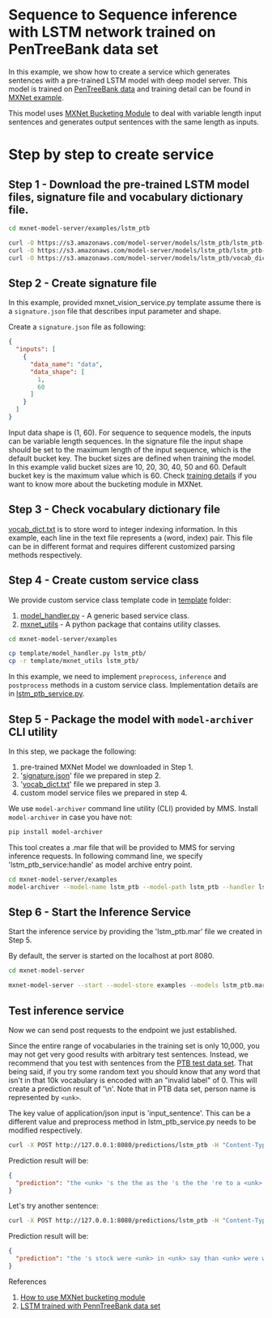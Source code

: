 # Sequence to Sequence inference with LSTM network trained on PenTreeBank data set

In this example, we show how to create a service which generates sentences with a pre-trained LSTM model with deep model server. This model is trained on [PenTreeBank data](https://catalog.ldc.upenn.edu/ldc99t42) and training detail can be found in [MXNet example](https://github.com/apache/incubator-mxnet/tree/master/example/rnn).

This model uses [MXNet Bucketing Module](https://mxnet.incubator.apache.org/how_to/bucketing.html) to deal with variable length input sentences and generates output sentences with the same length as inputs.

# Step by step to create service

## Step 1 - Download the pre-trained LSTM model files, signature file and vocabulary dictionary file.

```bash
cd mxnet-model-server/examples/lstm_ptb

curl -O https://s3.amazonaws.com/model-server/models/lstm_ptb/lstm_ptb-symbol.json
curl -O https://s3.amazonaws.com/model-server/models/lstm_ptb/lstm_ptb-0100.params
curl -O https://s3.amazonaws.com/model-server/models/lstm_ptb/vocab_dict.txt
```

## Step 2 - Create signature file

In this example, provided mxnet_vision_service.py template assume there is a `signature.json` file that describes input parameter and shape.

Create a `signature.json` file as following:
```json
{
  "inputs": [
    {
      "data_name": "data",
      "data_shape": [
        1,
        60
      ]
    }
  ]
}
```
Input data shape is (1, 60). For sequence to sequence models, the inputs can be variable length sequences. In the signature file the input shape should be set to the maximum length of the input sequence, which is the default bucket key. The bucket sizes are defined when training the model. In this example valid bucket sizes are 10, 20, 30, 40, 50 and 60. Default bucket key is the maximum value which is 60. Check [training details](https://github.com/apache/incubator-mxnet/blob/master/example/rnn/cudnn_lstm_bucketing.py) if you want to know more about the bucketing module in MXNet.

## Step 3 - Check vocabulary dictionary file

[vocab_dict.txt](https://s3.amazonaws.com/model-server/models/lstm_ptb/vocab_dict.txt) is to store word to integer indexing information. In this example, each line in the text file represents a (word, index) pair. This file can be in different format and requires different customized parsing methods respectively.

## Step 4 - Create custom service class

We provide custom service class template code in [template](../template) folder:
1. [model_handler.py](../model_handler.py) - A generic based service class.
2. [mxnet_utils](../mxnet_utils) - A python package that contains utility classes.

```bash
cd mxnet-model-server/examples

cp template/model_handler.py lstm_ptb/
cp -r template/mxnet_utils lstm_ptb/
```

In this example, we need to implement `preprocess`, `inference` and `postprocess` methods in a custom service class. Implementation details are in [lstm_ptb_service.py](lstm_ptb_service.py).

## Step 5 - Package the model with `model-archiver` CLI utility

In this step, we package the following:
1. pre-trained MXNet Model we downloaded in Step 1.
2. '[signature.json](signature.json)' file we prepared in step 2.
3. '[vocab_dict.txt](vocab_dict.txt)' file we prepared in step 3.
4. custom model service files we prepared in step 4.

We use `model-archiver` command line utility (CLI) provided by MMS.
Install `model-archiver` in case you have not:

```bash
pip install model-archiver
```

This tool creates a .mar file that will be provided to MMS for serving inference requests. In following command line, we specify 'lstm_ptb_service:handle' as model archive entry point.

```bash
cd mxnet-model-server/examples
model-archiver --model-name lstm_ptb --model-path lstm_ptb --handler lstm_ptb_service:handle
```

## Step 6 - Start the Inference Service

Start the inference service by providing the 'lstm_ptb.mar' file we created in Step 5.

By default, the server is started on the localhost at port 8080.

```bash
cd mxnet-model-server

mxnet-model-server --start --model-store examples --models lstm_ptb.mar
```

## Test inference service

Now we can send post requests to the endpoint we just established.

Since the entire range of vocabularies in the training set is only 10,000, you may not get very good results with arbitrary test sentences. Instead, we recommend that you test with sentences from the [PTB test data set](https://raw.githubusercontent.com/dmlc/web-data/master/mxnet/ptb/ptb.test.txt). That being said, if you try some random text you should know that any word that isn't in that 10k vocabulary is encoded with an "invalid label" of 0. This will create a prediction result of '\n'. Note that in PTB data set, person name is represented by `<unk>`.

The key value of application/json input is 'input_sentence'. This can be a different value and preprocess method in lstm_ptb_service.py needs to be modified respectively. 

```bash
curl -X POST http://127.0.0.1:8080/predictions/lstm_ptb -H "Content-Type: application/json" -d "[{'input_sentence': 'on the exchange floor as soon as ual stopped trading we <unk> for a panic said one top floor trader'}]"
```

Prediction result will be:

```json
{
  "prediction": "the <unk> 's the the as the 's the the 're to a <unk> <unk> <unk> analyst company trading at "
}
```

Let's try another sentence:

```bash
curl -X POST http://127.0.0.1:8080/predictions/lstm_ptb -H "Content-Type: application/json" -d "[{'input_sentence': 'while friday \'s debacle involved mainly professional traders rather than investors it left the market vulnerable to continued selling this morning traders said '}]"
```

Prediction result will be:

```json
{
  "prediction": "the 's stock were <unk> in <unk> say than <unk> were will to <unk> to to the <unk> the week \n \n \n \n \n \n \n \n \n \n "
}
```

References
1. [How to use MXNet bucketing module](https://mxnet.incubator.apache.org/how_to/bucketing.html)
2. [LSTM trained with PennTreeBank data set](https://github.com/apache/incubator-mxnet/tree/master/example/rnn)
